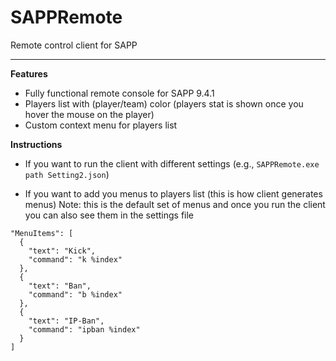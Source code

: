 # SAPPRemote
Remote control client for SAPP

----------

**Features**
* Fully functional remote console for SAPP 9.4.1
* Players list with (player/team) color (players stat is shown once you hover the mouse on the player)
* Custom context menu for players list

**Instructions**  
* If you want to run the client with different settings (e.g., ``SAPPRemote.exe path Setting2.json``)  

* If you want to add you menus to players list (this is how client generates menus)
Note: this is the default set of menus and once you run the client you can also see them in the settings file
```
"MenuItems": [
  {
    "text": "Kick",
    "command": "k %index"
  },
  {
    "text": "Ban",
    "command": "b %index"
  },
  {
    "text": "IP-Ban",
    "command": "ipban %index"
  }
]
```
